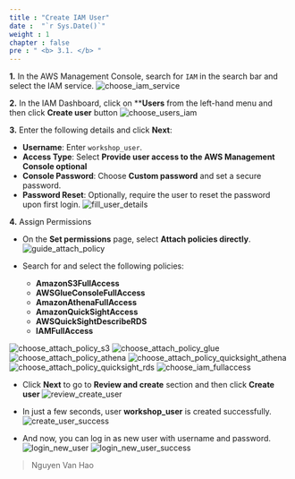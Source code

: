 ```yaml
---
title : "Create IAM User"
date :  "`r Sys.Date()`" 
weight : 1 
chapter : false
pre : " <b> 3.1. </b> "
---
```


**1.** In the AWS Management Console, search for `IAM` in the search bar and select the IAM service.
![choose_iam_service](/images/3.implementation/3.1.create-iam-user/choose_iam_service.png)

**2.** In the IAM Dashboard, click on ****Users** from the left-hand menu and then click **Create user** button
![choose_users_iam](/images/3.implementation/3.1.create-iam-user/choose_users_iam.png)

**3.** Enter the following details and click **Next**:
- **Username**: Enter `workshop_user`.
- **Access Type**: Select **Provide user access to the AWS Management Console optional**
- **Console Password**: Choose **Custom password** and set a secure password.
- **Password Reset**: Optionally, require the user to reset the password upon first login.
![fill_user_details](/images/3.implementation/3.1.create-iam-user/fill_user_details.png)

**4.** Assign Permissions
- On the **Set permissions** page, select **Attach policies directly**.
![guide_attach_policy](/images/3.implementation/3.1.create-iam-user/guide_attach_policy.png)

- Search for and select the following policies:
    - **AmazonS3FullAccess**
    - **AWSGlueConsoleFullAccess**
    - **AmazonAthenaFullAccess**
    - **AmazonQuickSightAccess**
    - **AWSQuickSightDescribeRDS**
    - **IAMFullAccess**

![choose_attach_policy_s3](/images/3.implementation/3.1.create-iam-user/choose_attach_policy_s3.png)
![choose_attach_policy_glue](/images/3.implementation/3.1.create-iam-user/choose_attach_policy_glue.png)
![choose_attach_policy_athena](/images/3.implementation/3.1.create-iam-user/choose_attach_policy_athena.png)
![choose_attach_policy_quicksight_athena](/images/3.implementation/3.1.create-iam-user/choose_attach_policy_quicksight_athena.png)
![choose_attach_policy_quicksight_rds](/images/3.implementation/3.1.create-iam-user/choose_attach_policy_quicksight_rds.png)
![choose_iam_fullaccess](/images/3.implementation/3.1.create-iam-user/choose_iam_fullaccess.png)

- Click **Next** to go to **Review and create** section and then click **Create user**
![review_create_user](/images/3.implementation/3.1.create-iam-user/review_create_user.png)

- In just a few seconds, user **workshop_user** is created successfully.
![create_user_success](/images/3.implementation/3.1.create-iam-user/create_user_success.png)

- And now, you can log in as new user with username and password.
![login_new_user](/images/3.implementation/3.1.create-iam-user/login_new_user.png)
![login_new_user_success](/images/3.implementation/3.1.create-iam-user/login_new_user_success.png)

> Nguyen Van Hao